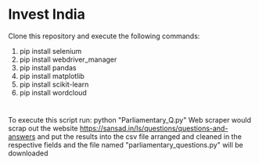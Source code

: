# Invest India
Clone this repository and execute the following commands:
1. pip install selenium
2. pip install webdriver_manager
3. pip install pandas
4. pip install matplotlib
5. pip install scikit-learn
6. pip install wordcloud
#
To execute this script run:
python "Parliamentary_Q.py"
Web scraper would scrap out the website https://sansad.in/ls/questions/questions-and-answers and put the results into the csv file arranged and cleaned in the respective fields and the file named "parliamentary_questions.py" will be downloaded
 

